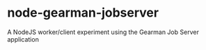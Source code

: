 # node-gearman-jobserver
A NodeJS worker/client experiment using the Gearman Job Server application
